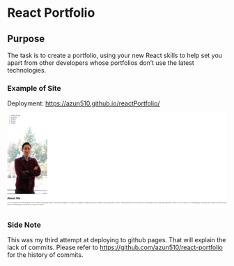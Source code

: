 # React Portfolio

## Purpose
The task is to create a portfolio, using your new React skills to help set you apart from other developers whose portfolios don’t use the latest technologies.

### Example of Site
Deployment: https://azun510.github.io/reactPortfolio/

![Screenshot](./src/assets/images/AboutMePage.PNG)

### Side Note
This was my third attempt at deploying to github pages. 
That will explain the lack of commits. 
Please refer to https://github.com/azun510/react-portfolio for the history of commits. 
